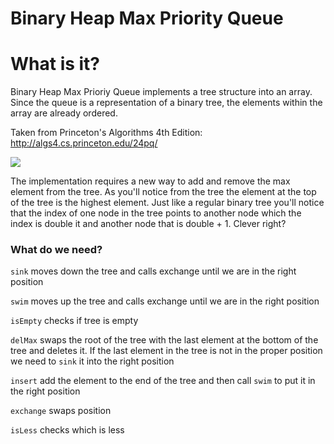 # Binary Heap Max Priority Queue

# What is it?
Binary Heap Max Prioriy Queue implements a tree structure into an array. Since the queue is a representation of a binary tree, the elements within the array are already ordered.

Taken from Princeton's Algorithms 4th Edition: http://algs4.cs.princeton.edu/24pq/

![](http://algs4.cs.princeton.edu/24pq/images/heap-representations.png)

The implementation requires a new way to add and remove the max element from the tree. As you'll notice from the tree the element at the top of the tree is the highest element. Just like a regular binary tree you'll notice that the index of one node in the tree points to another node which the index is double it and another node that is double + 1. Clever right?

### What do we need?

`sink` moves down the tree and calls exchange until we are in the right position

`swim` moves up the tree and calls exchange until we are in the right position

`isEmpty` checks if tree is empty

`delMax` swaps the root of the tree with the last element at the bottom of the tree and deletes it. If the last element in the tree is not in the proper position we need to `sink` it into the right position

`insert` add the element to the end of the tree and then call `swim` to put it in the right position

`exchange` swaps position

`isLess` checks which is less
